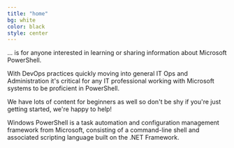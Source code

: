 ```yaml
---
title: "home"
bg: white
color: black
style: center
---
```


… is for anyone interested in learning or sharing information about Microsoft PowerShell.

With DevOps practices quickly moving into general IT Ops and Administration it's critical for any IT professional working with Microsoft systems to be proficient in PowerShell.

We have lots of content for beginners as well so don't be shy if you're just getting started, we're happy to help!

Windows PowerShell is a task automation and configuration management framework from Microsoft, consisting of a command-line shell and associated scripting language built on the .NET Framework.

